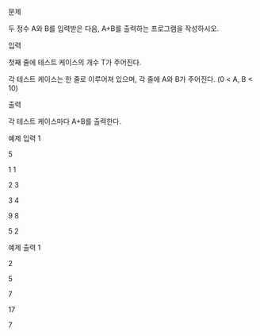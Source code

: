 문제

두 정수 A와 B를 입력받은 다음, A+B를 출력하는 프로그램을 작성하시오.

입력

첫째 줄에 테스트 케이스의 개수 T가 주어진다.

각 테스트 케이스는 한 줄로 이루어져 있으며, 각 줄에 A와 B가 주어진다. (0 < A, B < 10)

출력

각 테스트 케이스마다 A+B를 출력한다.

예제 입력 1

5

1 1

2 3

3 4

9 8

5 2

예제 출력 1

2

5

7

17

7
